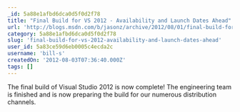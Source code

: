 ```yaml
---
_id: 5a88e1afbd6dca0d5f0d2f78
title: "Final Build for VS 2012 - Availability and Launch Dates Ahead"
url: 'http://blogs.msdn.com/b/jasonz/archive/2012/08/01/final-build-for-vs-2012-availability-and-launch-dates-ahead.aspx'
category: 5a88e1afbd6dca0d5f0d2f78
slug: 'final-build-for-vs-2012-availability-and-launch-dates-ahead'
user_id: 5a83ce59d6eb0005c4ecda2c
username: 'bill-s'
createdOn: '2012-08-03T07:36:40.000Z'
tags: []
---
```


The final build of Visual Studio 2012 is now complete! The engineering team is finished and is now preparing the build for our numerous distribution channels.
